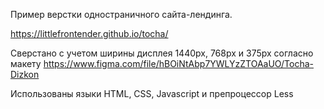 Пример верстки одностраничного сайта-лендинга.

https://littlefrontender.github.io/tocha/

Сверстано с учетом ширины дисплея 1440px, 768px и 375px согласно макету https://www.figma.com/file/hBOiNtAbp7YWLYzZTOAaUO/Tocha-Dizkon

Использованы языки HTML, CSS, Javascript и препроцессор Less
